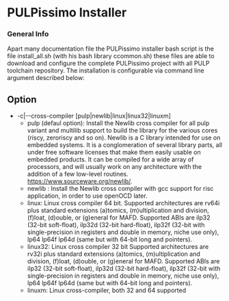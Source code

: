 PULPissimo Installer 
====================================
### General Info
Apart many documentation file the PULPissimo installer bash script is the file install_all.sh (with his bash library ccommon.sh)
these files are able to download and configure the complete PULPissimo project with
all PULP toolchain repository. The installation is configurable via command line argument described below:

## Option
  * -c|--cross-compiler    \[pulp|newlib|linux|linux32|linuxm\]
      * pulp (defaul option): Install the Newlib cross compiler for all pulp variant and multilib support to build the library 
                          for the various cores (riscy, zeroriscy and so on). Newlib is a C library intended for use on embedded systems. 
                          It is a conglomeration of several library parts, all under free software licenses that make them easily usable 
                          on embedded products. It can be compiled for a wide array of processors, and will usually work on any 
                          architecture with the addition of a few low-level routines. https://www.sourceware.org/newlib/.
      * newlib : Install the Newlib cross compiler with gcc support for risc application, in order to use openOCD later.
      * linux:  Linux cross compiler 64 bit. Supported architectures are rv64i plus standard extensions (a)tomics, 
                (m)ultiplication and division, (f)loat, (d)ouble, or (g)eneral for MAFD.
                Supported ABIs are ilp32 (32-bit soft-float), ilp32d (32-bit hard-float), ilp32f 
                (32-bit with single-precision in registers and double in memory, niche use only), 
                lp64 lp64f lp64d (same but with 64-bit long and pointers).
      * linux32:  Linux cross compiler 32 bit
                Supported architectures are rv32i plus standard extensions (a)tomics, 
                (m)ultiplication and division, (f)loat, (d)ouble, or (g)eneral for MAFD.
                Supported ABIs are ilp32 (32-bit soft-float), ilp32d (32-bit hard-float), ilp32f 
                (32-bit with single-precision in registers and double in memory, niche use only), 
                lp64 lp64f lp64d (same but with 64-bit long and pointers).
      * linuxm:  Linux cross-compiler, both 32 and 64 supported
